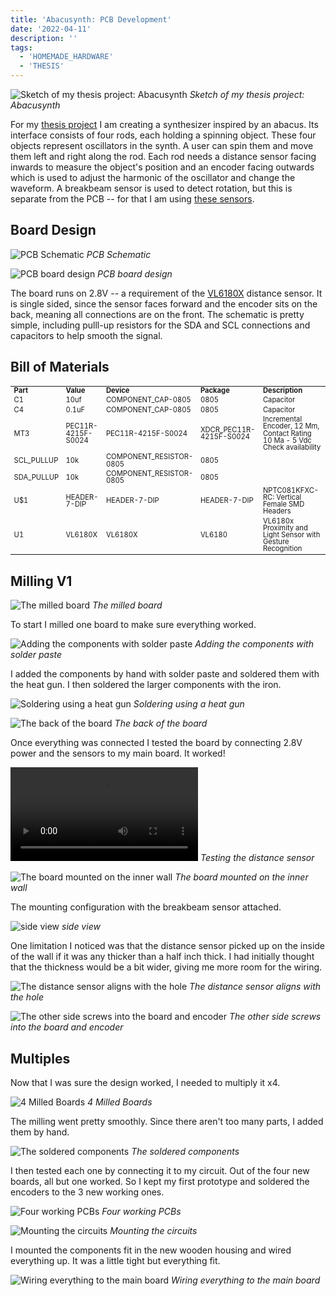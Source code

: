 ```yaml
---
title: 'Abacusynth: PCB Development'
date: '2022-04-11'
description: ''
tags:
  - 'HOMEMADE_HARDWARE'
  - 'THESIS'
---
```


![Sketch of my thesis project: Abacusynth](thesis-sketch2.jpeg)
_Sketch of my thesis project: Abacusynth_

For my [thesis project](/abacusynth-overview) I am creating a synthesizer inspired by an abacus. Its interface consists of four rods, each holding a spinning object. These four objects represent oscillators in the synth. A user can spin them and move them left and right along the rod. Each rod needs a distance sensor facing inwards to measure the object's position and an encoder facing outwards which is used to adjust the harmonic of the oscillator and change the waveform. A breakbeam sensor is used to detect rotation, but this is separate from the PCB -- for that I am using [these sensors](https://www.adafruit.com/product/2167).

## Board Design

![PCB Schematic](PCB-schematic.png)
_PCB Schematic_

![PCB board design](PCB-board.png)
_PCB board design_

The board runs on 2.8V -- a requirement of the [VL6180X](https://cdn-learn.adafruit.com/assets/assets/000/037/608/original/VL6180X_datasheet.pdf) distance sensor. It is single sided, since the sensor faces forward and the encoder sits on the back, meaning all connections are on the front. The schematic is pretty simple, including pulll-up resistors for the SDA and SCL connections and capacitors to help smooth the signal.

## Bill of Materials

<table style="line-height: 1; font-size: 0.8em">
<tr><td><b>Part</b></td><td><b>Value</b></td><td><b>Device</b></td><td><b>Package</b></td><td><b>Description</b></td></tr>
<tr><td>C1</td><td>10uf</td><td>COMPONENT_CAP-0805</td><td>0805</td><td>Capacitor</td></tr>
<tr><td>C4</td><td>0.1uF</td><td>COMPONENT_CAP-0805</td><td>0805</td><td>Capacitor</td></tr>
<tr><td>MT3</td><td>PEC11R-4215F-S0024</td><td>PEC11R-4215F-S0024</td><td>XDCR_PEC11R-4215F-S0024</td><td>Incremental Encoder, 12 Mm, Contact Rating 10 Ma - 5 Vdc Check availability</td></tr>
<tr><td>SCL_PULLUP</td><td>10k</td><td>COMPONENT_RESISTOR-0805</td><td>0805</td><td></td></tr>
<tr><td>SDA_PULLUP</td><td>10k</td><td>COMPONENT_RESISTOR-0805</td><td>0805</td><td></td></tr>
<tr><td>U$1</td><td>HEADER-7-DIP</td><td>HEADER-7-DIP</td><td>HEADER-7-DIP</td><td>NPTC081KFXC-RC: Vertical Female SMD Headers</td></tr>
<tr><td>U1</td><td>VL6180X</td><td>VL6180X</td><td>VL6180</td><td>VL6180x Proximity and Light Sensor with Gesture Recognition</td></tr>
</table>

<!-- [Bill of materials](https://octopart.com/bom-tool/UFXsHCWY) -->

## Milling V1

![The milled board](IMG_0390.jpeg)
_The milled board_

To start I milled one board to make sure everything worked.

![Adding the components with solder paste](IMG_0391.jpeg)
_Adding the components with solder paste_

I added the components by hand with solder paste and soldered them with the heat gun. I then soldered the larger components with the iron.

![Soldering using a heat gun](IMG_0394.jpeg)
_Soldering using a heat gun_

![The back of the board](IMG_0393.jpeg)
_The back of the board_

Once everything was connected I tested the board by connecting 2.8V power and the sensors to my main board. It worked!

<p>
<video controls name="Testing the distance sensor" src="IMG_0392.mov"></video>
<em>Testing the distance sensor</em>
</p>

![The board mounted on the inner wall](IMG_0399.jpeg)
_The board mounted on the inner wall_

The mounting configuration with the breakbeam sensor attached.

![side view](IMG_0395.jpeg)
_side view_

One limitation I noticed was that the distance sensor picked up on the inside of the wall if it was any thicker than a half inch thick. I had initially thought that the thickness would be a bit wider, giving me more room for the wiring.

![The distance sensor aligns with the hole](IMG_0397.jpeg)
_The distance sensor aligns with the hole_

![The other side screws into the board and encoder](IMG_0398.jpeg)
_The other side screws into the board and encoder_

## Multiples

Now that I was sure the design worked, I needed to multiply it x4.

![4 Milled Boards](IMG_0517.jpeg)
_4 Milled Boards_

The milling went pretty smoothly. Since there aren't too many parts, I added them by hand.

![The soldered components](IMG_0518.jpeg)
_The soldered components_

I then tested each one by connecting it to my circuit. Out of the four new boards, all but one worked. So I kept my first prototype and soldered the encoders to the 3 new working ones.

![Four working PCBs](IMG_0521.jpeg)
_Four working PCBs_

![Mounting the circuits](IMG_0525.jpeg)
_Mounting the circuits_

I mounted the components fit in the new wooden housing and wired everything up. It was a little tight but everything fit.

![Wiring everything to the main board](IMG_0534.jpeg)
_Wiring everything to the main board_
